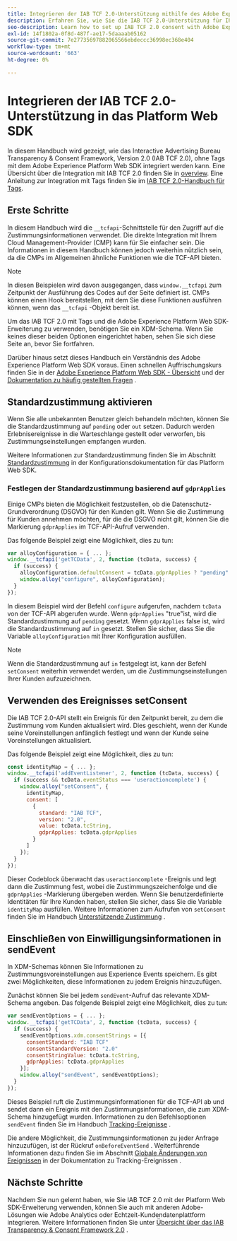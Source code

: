 ```yaml
---
title: Integrieren der IAB TCF 2.0-Unterstützung mithilfe des Adobe Experience Platform Web SDK
description: Erfahren Sie, wie Sie die IAB TCF 2.0-Unterstützung für Ihre Website einrichten, ohne Tags zu verwenden.
seo-description: Learn how to set up IAB TCF 2.0 consent with Adobe Experience Platform Web SDK
exl-id: 14f1802a-0f8d-487f-ae17-5daaaab05162
source-git-commit: 7e27735697882065566ebdeccc36998ec368e404
workflow-type: tm+mt
source-wordcount: '663'
ht-degree: 0%

---
```


# Integrieren der IAB TCF 2.0-Unterstützung in das Platform Web SDK

In diesem Handbuch wird gezeigt, wie das Interactive Advertising Bureau Transparency &amp; Consent Framework, Version 2.0 (IAB TCF 2.0), ohne Tags mit dem Adobe Experience Platform Web SDK integriert werden kann. Eine Übersicht über die Integration mit IAB TCF 2.0 finden Sie in [overview](./overview.md). Eine Anleitung zur Integration mit Tags finden Sie im [IAB TCF 2.0-Handbuch für Tags](./with-launch.md).

## Erste Schritte

In diesem Handbuch wird die `__tcfapi`-Schnittstelle für den Zugriff auf die Zustimmungsinformationen verwendet. Die direkte Integration mit Ihrem Cloud Management-Provider (CMP) kann für Sie einfacher sein. Die Informationen in diesem Handbuch können jedoch weiterhin nützlich sein, da die CMPs im Allgemeinen ähnliche Funktionen wie die TCF-API bieten.

>[!NOTE]
>
>In diesen Beispielen wird davon ausgegangen, dass `window.__tcfapi` zum Zeitpunkt der Ausführung des Codes auf der Seite definiert ist. CMPs können einen Hook bereitstellen, mit dem Sie diese Funktionen ausführen können, wenn das `__tcfapi` -Objekt bereit ist.

Um das IAB TCF 2.0 mit Tags und die Adobe Experience Platform Web SDK-Erweiterung zu verwenden, benötigen Sie ein XDM-Schema. Wenn Sie keines dieser beiden Optionen eingerichtet haben, sehen Sie sich diese Seite an, bevor Sie fortfahren.

Darüber hinaus setzt dieses Handbuch ein Verständnis des Adobe Experience Platform Web SDK voraus. Einen schnellen Auffrischungskurs finden Sie in der [Adobe Experience Platform Web SDK - Übersicht](../../home.md) und der [Dokumentation zu häufig gestellten Fragen](../../web-sdk-faq.md) .

## Standardzustimmung aktivieren

Wenn Sie alle unbekannten Benutzer gleich behandeln möchten, können Sie die Standardzustimmung auf `pending` oder `out` setzen. Dadurch werden Erlebnisereignisse in die Warteschlange gestellt oder verworfen, bis Zustimmungseinstellungen empfangen wurden.

Weitere Informationen zur Standardzustimmung finden Sie im Abschnitt [Standardzustimmung](../../fundamentals/configuring-the-sdk.md#default-consent) in der Konfigurationsdokumentation für das Platform Web SDK.

### Festlegen der Standardzustimmung basierend auf `gdprApplies`

Einige CMPs bieten die Möglichkeit festzustellen, ob die Datenschutz-Grundverordnung (DSGVO) für den Kunden gilt. Wenn Sie die Zustimmung für Kunden annehmen möchten, für die die DSGVO nicht gilt, können Sie die Markierung `gdprApplies` im TCF-API-Aufruf verwenden.

Das folgende Beispiel zeigt eine Möglichkeit, dies zu tun:

```javascript
var alloyConfiguration = { ... };
window.__tcfapi('getTCData', 2, function (tcData, success) {
  if (success) {
    alloyConfiguration.defaultConsent = tcData.gdprApplies ? "pending" : "in";
    window.alloy("configure", alloyConfiguration);
  }
});
```

In diesem Beispiel wird der Befehl `configure` aufgerufen, nachdem `tcData` von der TCF-API abgerufen wurde. Wenn `gdprApplies` &quot;true&quot;ist, wird die Standardzustimmung auf `pending` gesetzt. Wenn `gdprApplies` false ist, wird die Standardzustimmung auf `in` gesetzt. Stellen Sie sicher, dass Sie die Variable `alloyConfiguration` mit Ihrer Konfiguration ausfüllen.

>[!NOTE]
>
>Wenn die Standardzustimmung auf `in` festgelegt ist, kann der Befehl `setConsent` weiterhin verwendet werden, um die Zustimmungseinstellungen Ihrer Kunden aufzuzeichnen.

## Verwenden des Ereignisses setConsent

Die IAB TCF 2.0-API stellt ein Ereignis für den Zeitpunkt bereit, zu dem die Zustimmung vom Kunden aktualisiert wird. Dies geschieht, wenn der Kunde seine Voreinstellungen anfänglich festlegt und wenn der Kunde seine Voreinstellungen aktualisiert.

Das folgende Beispiel zeigt eine Möglichkeit, dies zu tun:

```javascript
const identityMap = { ... };
window.__tcfapi('addEventListener', 2, function (tcData, success) {
  if (success && tcData.eventStatus === 'useractioncomplete') {
    window.alloy("setConsent", {
      identityMap,
      consent: [
        {
          standard: "IAB TCF",
          version: "2.0",
          value: tcData.tcString,
          gdprApplies: tcData.gdprApplies
        }
      ]
    });
  }
});
```

Dieser Codeblock überwacht das `useractioncomplete` -Ereignis und legt dann die Zustimmung fest, wobei die Zustimmungszeichenfolge und die `gdprApplies` -Markierung übergeben werden. Wenn Sie benutzerdefinierte Identitäten für Ihre Kunden haben, stellen Sie sicher, dass Sie die Variable `identityMap` ausfüllen. Weitere Informationen zum Aufrufen von `setConsent` finden Sie im Handbuch [Unterstützende Zustimmung](../../consent/supporting-consent.md) .

## Einschließen von Einwilligungsinformationen in sendEvent

In XDM-Schemas können Sie Informationen zu Zustimmungsvoreinstellungen aus Experience Events speichern. Es gibt zwei Möglichkeiten, diese Informationen zu jedem Ereignis hinzuzufügen.

Zunächst können Sie bei jedem `sendEvent`-Aufruf das relevante XDM-Schema angeben. Das folgende Beispiel zeigt eine Möglichkeit, dies zu tun:

```javascript
var sendEventOptions = { ... };
window.__tcfapi('getTCData', 2, function (tcData, success) {
  if (success) {
    sendEventOptions.xdm.consentStrings = [{
      consentStandard: "IAB TCF"
      consentStandardVersion: "2.0"
      consentStringValue: tcData.tcString,
      gdprApplies: tcData.gdprApplies
    }];
    window.alloy("sendEvent", sendEventOptions);
  }
});
```

Dieses Beispiel ruft die Zustimmungsinformationen für die TCF-API ab und sendet dann ein Ereignis mit den Zustimmungsinformationen, die zum XDM-Schema hinzugefügt wurden. Informationen zu den Befehlsoptionen `sendEvent` finden Sie im Handbuch [Tracking-Ereignisse](../../fundamentals/tracking-events.md) .

Die andere Möglichkeit, die Zustimmungsinformationen zu jeder Anfrage hinzuzufügen, ist der Rückruf `onBeforeEventSend` . Weiterführende Informationen dazu finden Sie im Abschnitt [Globale Änderungen von Ereignissen](../../fundamentals/tracking-events.md#modifying-events-globally) in der Dokumentation zu Tracking-Ereignissen .

## Nächste Schritte

Nachdem Sie nun gelernt haben, wie Sie IAB TCF 2.0 mit der Platform Web SDK-Erweiterung verwenden, können Sie auch mit anderen Adobe-Lösungen wie Adobe Analytics oder Echtzeit-Kundendatenplattform integrieren. Weitere Informationen finden Sie unter [Übersicht über das IAB Transparency &amp; Consent Framework 2.0](./overview.md) .
